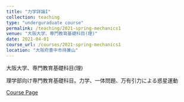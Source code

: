 ```yaml
---
title: "力学詳論I"
collection: teaching
type: "underguraduate course"
permalink: /teaching/2021-spring-mechanics1
venue: "大阪大学、専門教育基礎科目(理)"
date: 2021-04-01
course_url: /courses/2021-spring-mechanics1
location: "大阪府豊中市待兼山"
---
```


大阪大学、専門教育基礎科目(理)

理学部向け専門教育基礎科目。力学、一体問題、万有引力による惑星運動


<a href='https://stsykw.github.io/courses/2021-spring-mechanics1'>Course Page</a>

